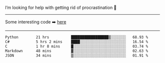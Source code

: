 I’m looking for help with getting rid of procrastination 🤔

-----

Some interesting code :arrow_right: [here](https://github.com/zhen8838/playground)

-----

<!--START_SECTION:waka-->

```txt
Python        21 hrs          █████████████████▒░░░░░░░   68.93 %
C#            5 hrs 2 mins    ████░░░░░░░░░░░░░░░░░░░░░   16.54 %
C             1 hr 8 mins     █░░░░░░░░░░░░░░░░░░░░░░░░   03.74 %
Markdown      48 mins         ▓░░░░░░░░░░░░░░░░░░░░░░░░   02.63 %
JSON          34 mins         ▒░░░░░░░░░░░░░░░░░░░░░░░░   01.91 %
```

<!--END_SECTION:waka-->

<!--
**zhen8838/zhen8838** is a ✨ _special_ ✨ repository because its `README.md` (this file) appears on your GitHub profile.

Here are some ideas to get you started:

- 🔭 I’m currently working on ...
- 🌱 I’m currently learning ...
- 👯 I’m looking to collaborate on ...
 ...
- 💬 Ask me about ...
- 📫 How to reach me: ...
- 😄 Pronouns: ...
- ⚡ Fun fact: ...
-->
